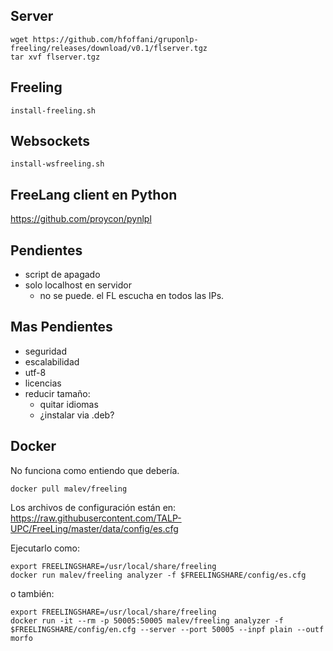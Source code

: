 

Server
------

    wget https://github.com/hfoffani/gruponlp-freeling/releases/download/v0.1/flserver.tgz
    tar xvf flserver.tgz


Freeling
--------

    install-freeling.sh

Websockets
----------

    install-wsfreeling.sh



FreeLang client en Python
-----------

https://github.com/proycon/pynlpl



Pendientes
---------

- script de apagado
- solo localhost en servidor
    + no se puede. el FL escucha en todos las IPs.



Mas Pendientes
---------

- seguridad
- escalabilidad
- utf-8
- licencias
- reducir tamaño:
    + quitar idiomas
    + ¿instalar via .deb?



Docker
------

No funciona como entiendo que debería.

    docker pull malev/freeling


Los archivos de configuración están en:
https://raw.githubusercontent.com/TALP-UPC/FreeLing/master/data/config/es.cfg

Ejecutarlo como:

    export FREELINGSHARE=/usr/local/share/freeling
    docker run malev/freeling analyzer -f $FREELINGSHARE/config/es.cfg

o también:

    export FREELINGSHARE=/usr/local/share/freeling
    docker run -it --rm -p 50005:50005 malev/freeling analyzer -f $FREELINGSHARE/config/en.cfg --server --port 50005 --inpf plain --outf morfo

